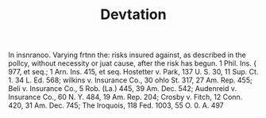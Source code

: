 ---
title: Devtation
letter: D
permalink: "/definitions/bld-devtation.html"
body: 'In insnranoo. Varying frtnn the: risks insured against, as described in the
  pollcy, without necessity or juat cause, after the risk has begun. 1 Phil. Ins.
  { 977, et seq.; 1 Arn. Ins. 415, et seq. Hostetter v. Park, 137 U. S. 30, 11 Sup.
  Ct. 1. 34 L. Ed. 568; wilkins v. Insurance Co., 30 ohlo St. 317, 27 Am. Rep. 455;
  Beli v. Insurance Co., 5 Rob. (La.) 445, 39 Am. Dec. 542; Audenreid v. Insurance
  Co., 60 N. Y. 484, 19 Am. Rep. 204; Crosby v. Fitch, 12 Conn. 420, 31 Am. Dec. 745;
  The Iroquois, 118 Fed. 1003, 55 O. 0. A. 497'
published_at: '2018-07-07'
source: Black's Law Dictionary 2nd Ed (1910)
layout: post
---